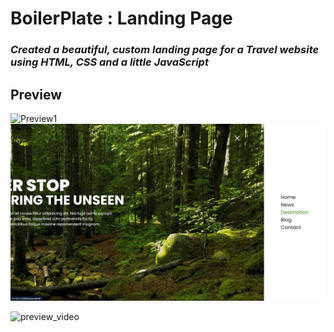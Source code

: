 # BoilerPlate : Landing Page
### _Created a beautiful, custom landing page for a Travel website using HTML, CSS and a little JavaScript_


## **Preview**
![Preview1](./preview(1).png)
![Preview2](./preview(2).png)


![preview_video](https://user-images.githubusercontent.com/81821430/154116778-377446ac-98b5-42a6-8560-43c7e7c47606.gif)







